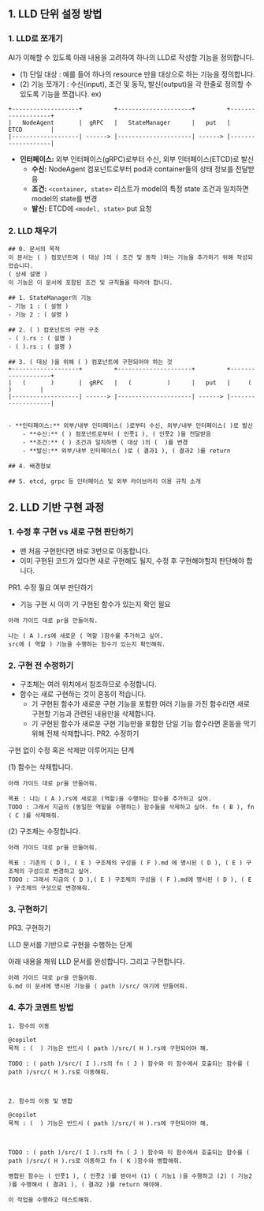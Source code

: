 ## 1. LLD 단위 설정 방법
### 1. LLD로 쪼개기
AI가 이해할 수 있도록 아래 내용을 고려하여 하나의 LLD로 작성할 기능을 정의합니다. 

- (1) 단일 대상 : 예를 들어 하나의 resource 만을 대상으로 하는 기능을 정의합니다.
- (2) 기능 쪼개기 : 수신(input), 조건 및 동작, 발신(output)을 각 한줄로 정의할 수 있도록 기능을 쪼갭니다.
ex) 
```
+-------------------+         +---------------------+         +-------------------+
|   NodeAgent       |  gRPC   |   StateManager      |   put   |       ETCD        |
|-------------------| ------> |---------------------| ------> |-------------------|
```

- **인터페이스:** 외부 인터페이스(gRPC)로부터 수신, 외부 인터페이스(ETCD)로 발신
	- **수신:** NodeAgent 컴포넌트로부터 pod과 container들의 상태 정보를 전달받음
	- **조건:** `<container, state>` 리스트가 model의 특정 state 조건과 일치하면 model의 state를 변경
	- **발신:** ETCD에 `<model, state>` put 요청

### 2. LLD 채우기 

```
## 0. 문서의 목적
이 문서는 ( ) 컴포넌트에 ( 대상 )의 ( 조건 및 동작 )하는 기능을 추가하기 위해 작성되었습니다.
( 상세 설명 )
이 기능은 이 문서에 포함된 조건 및 규칙들을 따라야 합니다.

## 1. StateManager의 기능
- 기능 1 : ( 설명 )
- 기능 2 : ( 설명 )

## 2. ( ) 컴포넌트의 구현 구조
- ( ).rs : ( 설명 )
- ( ).rs : ( 설명 )

## 3. ( 대상 )을 위해 ( ) 컴포넌트에 구현되어야 하는 것
+-------------------+         +---------------------+         +-------------------+
|   (       )       |  gRPC   |   (          )      |   put   |     (    )        |
|-------------------| ------> |---------------------| ------> |-------------------|


- **인터페이스:** 외부/내부 인터페이스( )로부터 수신, 외부/내부 인터페이스( )로 발신
	- **수신:** ( ) 컴포넌트로부터 ( 인풋1 ), ( 인풋2 )을 전달받음
	- **조건:** ( ) 조건과 일치하면 ( 대상 )의 (  )를 변경
	- **발신:** 외부/내부 인터페이스( )로 ( 결과1 ), ( 결과2 )를 return

## 4. 배경정보

## 5. etcd, grpc 등 인터페이스 및 외부 라이브러리 이용 규칙 소개

```

## 2. LLD 기반 구현 과정
### 1. 수정 후 구현 vs 새로 구현 판단하기
- 맨 처음 구현한다면 바로 3번으로 이동합니다. 
- 이미 구현된 코드가 있다면 새로 구현해도 될지, 수정 후 구현해야할지 판단해야 합니다.

PR1. 수정 필요 여부 판단하기
- 기능 구현 시 이미 기 구현된 함수가 있는지 확인 필요
```
아래 가이드 대로 pr을 만들어줘. 

나는 ( A ).rs에 새로운 ( 역할 )함수를 추가하고 싶어.
src에 ( 역할 ) 기능을 수행하는 함수가 있는지 확인해줘.  
```

### 2. 구현 전 수정하기
- 구조체는 여러 위치에서 참조하므로 수정합니다.
- 함수는 새로 구현하는 것이 혼동이 적습니다. 
  - 기 구현된 함수가 새로운 구현 기능을 포함한 여러 기능을 가진 함수라면 새로 구현할 기능과 관련된 내용만을 삭제합니다.
  - 기 구현된 함수가 새로운 구현 기능만을 포함한 단일 기능 함수라면 혼동을 막기 위해 전체 삭제합니다. 
PR2. 수정하기

구현 없이 수정 혹은 삭제만 이루어지는 단계

(1) 함수는 삭제합니다. 
```
아래 가이드 대로 pr을 만들어줘.

목표 : 나는 ( A ).rs에 새로운 (역할)을 수행하는 함수를 추가하고 싶어.
TODO : 그래서 지금의 (동일한 역할을 수행하는) 함수들을 삭제하고 싶어. fn ( B ), fn ( C )를 삭제해줘. 
```
(2) 구조체는 수정합니다.
```
아래 가이드 대로 pr을 만들어줘.

목표 : 기존의 ( D ), ( E ) 구조체의 구성을 ( F ).md 에 명시된 ( D ), ( E ) 구조체의 구성으로 변경하고 싶어. 
TODO : 그래서 지금의 ( D ),( E ) 구조체의 구성을 ( F ).md에 명시된 ( D ), ( E ) 구조체의 구성으로 변경해줘.
```

### 3. 구현하기
PR3. 구현하기

LLD 문서를 기반으로 구현을 수행하는 단계

아래 내용을 채워 LLD 문서를 완성합니다. 
그리고 구현합니다. 
```
아래 가이드 대로 pr을 만들어줘.
G.md 이 문서에 명시된 기능을 ( path )/src/ 여기에 만들어줘.
```

### 4. 추가 코멘트 방법
```
1. 함수의 이동

@copilot
목적 : (  ) 기능은 반드시 ( path )/src/( H ).rs에 구현되어야 해.

TODO : ( path )/src/( I ).rs의 fn ( J ) 함수와 이 함수에서 호출되는 함수를 ( path )/src/( H ).rs로 이동해줘. 



2. 함수의 이동 및 병합

@copilot
목적 : (  ) 기능은 반드시 ( path )/src/( H ).rs에 구현되어야 해.



TODO : ( path )/src/( I ).rs의 fn ( J ) 함수와 이 함수에서 호출되는 함수를 ( path )/src/( H ).rs로 이동하고 fn ( K )함수와 병합해줘.

병합된 함수는 ( 인풋1 ), ( 인풋2 )를 받아서 (1) ( 기능1 )을 수행하고 (2) ( 기능2 )를 수행해서 ( 결과1 ), ( 결과2 )를 return 해야해.

이 작업을 수행하고 테스트해줘. 
```







